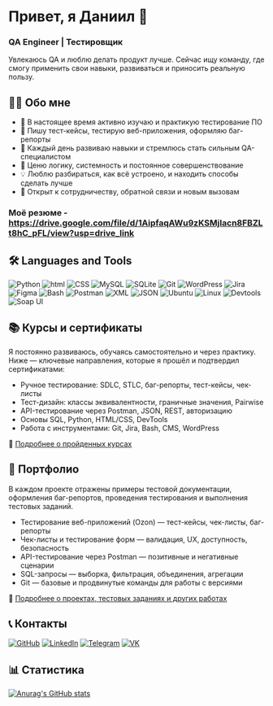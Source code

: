# Привет, я Даниил 👋  
### QA Engineer | Тестировщик

Увлекаюсь QA и люблю делать продукт лучше.
Сейчас ищу команду, где смогу применить свои навыки, развиваться и приносить реальную пользу.

## 👨‍💻 Обо мне

- 🎯 В настоящее время активно изучаю и практикую тестирование ПО
- 🐞 Пишу тест-кейсы, тестирую веб-приложения, оформляю баг-репорты
- 🚀 Каждый день развиваю навыки и стремлюсь стать сильным QA-специалистом
- 🧠 Ценю логику, системность и постоянное совершенствование
- 💡 Люблю разбираться, как всё устроено, и находить способы сделать лучше
- 🤝 Открыт к сотрудничеству, обратной связи и новым вызовам

### Моё резюме - https://drive.google.com/file/d/1AipfaqAWu9zKSMjIacn8FBZLt8hC_pFL/view?usp=drive_link

## 🛠️ Languages and Tools

![Python](https://img.shields.io/badge/-Python-F9DC3E.svg?logo=Python&style=for-the-badge)
![html](https://img.shields.io/badge/HTML-E34F26.svg?logo=HTML5&style=for-the-badge&logoColor=white)
![CSS](https://img.shields.io/badge/CSS-1572B6.svg?logo=CSS&style=for-the-badge&logoColor=white)
![MySQL](https://img.shields.io/badge/MySQL-%2300f.svg?logo=mysql&style=for-the-badge&logoColor=white)
![SQLite](https://img.shields.io/badge/SQLite-%2307405e.svg?logo=sqlite&style=for-the-badge&logoColor=white)
![Git](https://img.shields.io/badge/Git-f04f33.svg?logo=git&style=for-the-badge&logoColor=white)
![WordPress](https://img.shields.io/badge/WordPress-2F4F4F.svg?logo=wordpress&style=for-the-badge&logoColor=white)
![Jira](https://img.shields.io/badge/Jira-0052CC?logo=jira&style=for-the-badge&logoColor=fff)
![Figma](https://img.shields.io/badge/Figma-E9967A?logo=figma&style=for-the-badge&logoColor=white)
![Bash](https://img.shields.io/badge/Bash-808080?logo=gnubash&style=for-the-badge&logoColor=fff)
![Postman](https://img.shields.io/badge/Postman-FF6C37?style=for-the-badge&logo=Postman&logoColor=white)
![XML](https://img.shields.io/badge/XML-767C52?logo=xml&style=for-the-badge&logoColor=fff)
![JSON](https://img.shields.io/badge/JSON-696969?logo=json&style=for-the-badge&logoColor=fff)
![Ubuntu](https://img.shields.io/badge/Ubuntu-E95420?style=for-the-badge&logo=ubuntu&logoColor=white)
![Linux](https://img.shields.io/badge/Linux-FCC624?style=for-the-badge&logo=linux&logoColor=black)
![Devtools](https://img.shields.io/badge/Devtools-0A0A0A?style=for-the-badge&logoColor=white)
![Soap UI](https://img.shields.io/badge/SOAPUI-FFFF00?style=for-the-badge&logoColor=white)

## 📚 Курсы и сертификаты

Я постоянно развиваюсь, обучаясь самостоятельно и через практику.
Ниже — ключевые направления, которые я прошёл и подтвердил сертификатами:

* Ручное тестирование: SDLC, STLC, баг-репорты, тест-кейсы, чек-листы
* Тест-дизайн: классы эквивалентности, граничные значения, Pairwise
* API-тестирование через Postman, JSON, REST, авторизацию
* Основы SQL, Python, HTML/CSS, DevTools
* Работа с инструментами: Git, Jira, Bash, CMS, WordPress

📁 [Подробнее о пройденных курсах](https://github.com/daniilg17/certificates)

## 💼 Портфолио

В каждом проекте отражены примеры тестовой документации, оформления баг-репортов, проведения тестирования и выполнения тестовых заданий.

* Тестирование веб-приложений (Ozon) — тест-кейсы, чек-листы, баг-репорты
* Чек-листы и тестирование форм — валидация, UX, доступность, безопасность
* API-тестирование через Postman — позитивные и негативные сценарии
* SQL-запросы — выборка, фильтрация, объединения, агрегации
* Git — базовые и продвинутые команды для работы с версиями

📁 [Подробнее о проектах, тестовых заданиях и других работах](https://github.com/daniilg17/portfolio)

## 📞 Контакты
[![GitHub](https://img.shields.io/badge/Github-%23121011.svg?logo=GitHub&style=for-the-badge&logoColor=white)](https://github.com/daniilg17)
[![LinkedIn](https://custom-icon-badges.demolab.com/badge/LinkedIn-0A66C2?logo=linkedin-white&style=for-the-badge&logoColor=fff)](https://www.linkedin.com/in/daniilg17/)
[![Telegram](https://img.shields.io/badge/Telegram-2CA5E0?logo=telegram&style=for-the-badge&logoColor=white)](https://t.me/daniilg17)
[![VK](https://img.shields.io/badge/VK-%232E87FB.svg?&style=for-the-badge&logo=vk&logoColor=white)](https://vk.com/daniilg17)

## 📊 Статистика
[![Anurag's GitHub stats](https://github-readme-stats.vercel.app/api?username=daniilg17&show_icons=true&theme=radical)](https://github.com/daniilg17/github-readme-stats)